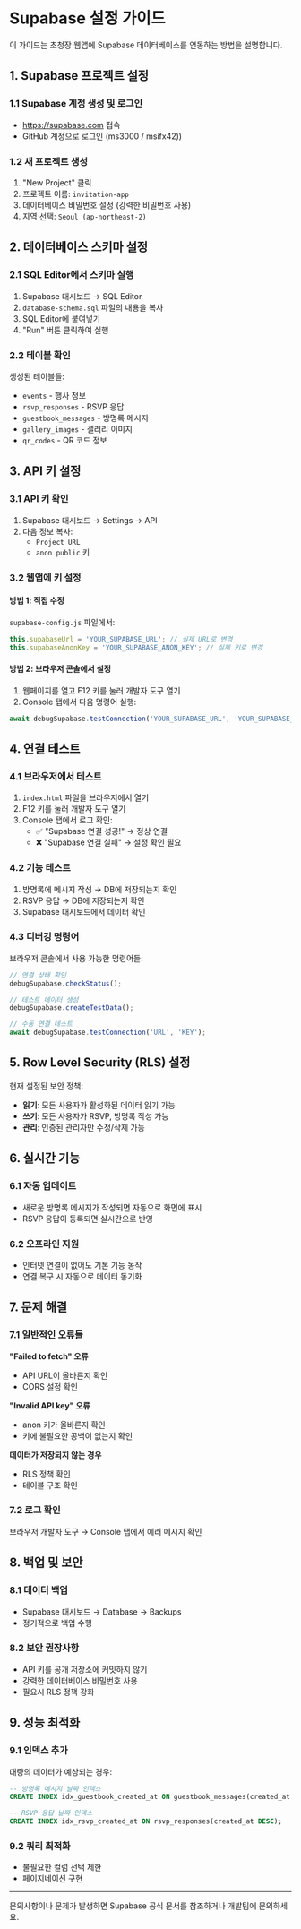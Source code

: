 # Supabase 설정 가이드

이 가이드는 초청장 웹앱에 Supabase 데이터베이스를 연동하는 방법을 설명합니다.

## 1. Supabase 프로젝트 설정

### 1.1 Supabase 계정 생성 및 로그인
- https://supabase.com 접속
- GitHub 계정으로 로그인 (ms3000 / msifx42))

### 1.2 새 프로젝트 생성
1. "New Project" 클릭
2. 프로젝트 이름: `invitation-app`
3. 데이터베이스 비밀번호 설정 (강력한 비밀번호 사용)
4. 지역 선택: `Seoul (ap-northeast-2)`

## 2. 데이터베이스 스키마 설정

### 2.1 SQL Editor에서 스키마 실행
1. Supabase 대시보드 → SQL Editor
2. `database-schema.sql` 파일의 내용을 복사
3. SQL Editor에 붙여넣기
4. "Run" 버튼 클릭하여 실행

### 2.2 테이블 확인
생성된 테이블들:
- `events` - 행사 정보
- `rsvp_responses` - RSVP 응답
- `guestbook_messages` - 방명록 메시지
- `gallery_images` - 갤러리 이미지
- `qr_codes` - QR 코드 정보

## 3. API 키 설정

### 3.1 API 키 확인
1. Supabase 대시보드 → Settings → API
2. 다음 정보 복사:
   - `Project URL`
   - `anon public` 키

### 3.2 웹앱에 키 설정

#### 방법 1: 직접 수정
`supabase-config.js` 파일에서:
```javascript
this.supabaseUrl = 'YOUR_SUPABASE_URL'; // 실제 URL로 변경
this.supabaseAnonKey = 'YOUR_SUPABASE_ANON_KEY'; // 실제 키로 변경
```

#### 방법 2: 브라우저 콘솔에서 설정
1. 웹페이지를 열고 F12 키를 눌러 개발자 도구 열기
2. Console 탭에서 다음 명령어 실행:
```javascript
await debugSupabase.testConnection('YOUR_SUPABASE_URL', 'YOUR_SUPABASE_ANON_KEY');
```

## 4. 연결 테스트

### 4.1 브라우저에서 테스트
1. `index.html` 파일을 브라우저에서 열기
2. F12 키를 눌러 개발자 도구 열기
3. Console 탭에서 로그 확인:
   - ✅ "Supabase 연결 성공!" → 정상 연결
   - ❌ "Supabase 연결 실패" → 설정 확인 필요

### 4.2 기능 테스트
1. 방명록에 메시지 작성 → DB에 저장되는지 확인
2. RSVP 응답 → DB에 저장되는지 확인
3. Supabase 대시보드에서 데이터 확인

### 4.3 디버깅 명령어
브라우저 콘솔에서 사용 가능한 명령어들:
```javascript
// 연결 상태 확인
debugSupabase.checkStatus();

// 테스트 데이터 생성
debugSupabase.createTestData();

// 수동 연결 테스트
await debugSupabase.testConnection('URL', 'KEY');
```

## 5. Row Level Security (RLS) 설정

현재 설정된 보안 정책:
- **읽기**: 모든 사용자가 활성화된 데이터 읽기 가능
- **쓰기**: 모든 사용자가 RSVP, 방명록 작성 가능
- **관리**: 인증된 관리자만 수정/삭제 가능

## 6. 실시간 기능

### 6.1 자동 업데이트
- 새로운 방명록 메시지가 작성되면 자동으로 화면에 표시
- RSVP 응답이 등록되면 실시간으로 반영

### 6.2 오프라인 지원
- 인터넷 연결이 없어도 기본 기능 동작
- 연결 복구 시 자동으로 데이터 동기화

## 7. 문제 해결

### 7.1 일반적인 오류들

**"Failed to fetch" 오류**
- API URL이 올바른지 확인
- CORS 설정 확인

**"Invalid API key" 오류**
- anon 키가 올바른지 확인
- 키에 불필요한 공백이 없는지 확인

**데이터가 저장되지 않는 경우**
- RLS 정책 확인
- 테이블 구조 확인

### 7.2 로그 확인
브라우저 개발자 도구 → Console 탭에서 에러 메시지 확인

## 8. 백업 및 보안

### 8.1 데이터 백업
- Supabase 대시보드 → Database → Backups
- 정기적으로 백업 수행

### 8.2 보안 권장사항
- API 키를 공개 저장소에 커밋하지 않기
- 강력한 데이터베이스 비밀번호 사용
- 필요시 RLS 정책 강화

## 9. 성능 최적화

### 9.1 인덱스 추가
대량의 데이터가 예상되는 경우:
```sql
-- 방명록 메시지 날짜 인덱스
CREATE INDEX idx_guestbook_created_at ON guestbook_messages(created_at DESC);

-- RSVP 응답 날짜 인덱스
CREATE INDEX idx_rsvp_created_at ON rsvp_responses(created_at DESC);
```

### 9.2 쿼리 최적화
- 불필요한 컬럼 선택 제한
- 페이지네이션 구현

---

문의사항이나 문제가 발생하면 Supabase 공식 문서를 참조하거나 개발팀에 문의하세요.